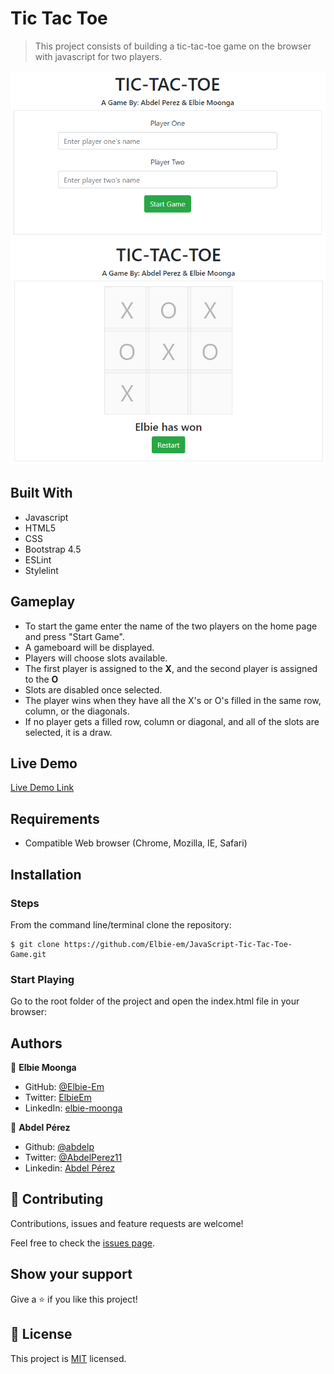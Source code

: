 # Tic Tac Toe

> This project consists of building a tic-tac-toe game on the browser with javascript for two players.

![screenshot](./assets/app_screenshot.png)

## Built With

- Javascript
- HTML5
- CSS
- Bootstrap 4.5
- ESLint
- Stylelint

## Gameplay

- To start the game enter the name of the two players on the home page and press "Start Game".
- A gameboard will be displayed.
- Players will choose slots available.
- The first player is assigned to the **X**, and the second player is assigned to the **O**
- Slots are disabled once selected.
- The player wins when they have all the X's or O's filled in the same row, column, or the diagonals.
- If no player gets a filled row, column or diagonal, and all of the slots are selected, it is a draw.

## Live Demo

[Live Demo Link](https://vibrant-kilby-38d43d.netlify.app/)


## Requirements

- Compatible Web browser (Chrome, Mozilla, IE, Safari)

## Installation

### Steps

From the command line/terminal clone the repository:

    $ git clone https://github.com/Elbie-em/JavaScript-Tic-Tac-Toe-Game.git

### Start Playing

Go to the root folder of the project and open the index.html file in your browser:

## Authors

👤 **Elbie Moonga**
- GitHub: [@Elbie-Em](https://github.com/Elbie-em)
- Twitter: [ElbieEm](https://twitter.com/ElbieEm)
- LinkedIn: [elbie-moonga](https://www.linkedin.com/in/elbiemoonga/)

👤 **Abdel Pérez**

- Github: [@abdelp](https://github.com/abdelp/)
- Twitter: [@AbdelPerez11](https://twitter.com/abdelperez11)
- Linkedin: [Abdel Pérez](https://www.linkedin.com/in/abdel-perez/)


## 🤝 Contributing

Contributions, issues and feature requests are welcome!

Feel free to check the [issues page](https://github.com/Elbie-em/JavaScript-Tic-Tac-Toe-Game/issues).

## Show your support

Give a ⭐️ if you like this project!

## 📝 License

This project is [MIT](lic.url) licensed.